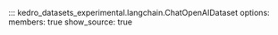 ::: kedro_datasets_experimental.langchain.ChatOpenAIDataset
    options:
        members: true
        show_source: true